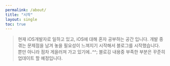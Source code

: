 ```yaml
---
permalink: /about/
title: "시작"
layout: single
toc: true
---
```

> 현재 iOS개발자로 일하고 있고, iOS에 대해 혼자 공부하는 공간 입니다. 개발 중 겪는 문제점을 남겨 놓을 필요성이 느껴지기 시작해서 블로그를 시작했습니다. 뿐만 아니라 점차 게을러져 가고 있기에..^^; 블로깅 내용중 부족한 부분은 꾸준히 업데이트 할 예정입니다.
